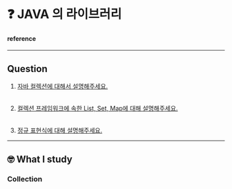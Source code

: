 # :question: JAVA 의 라이브러리

#### reference
<hr>

## Question
1. [자바 컬렉션에 대해서 설명해주세요.]()
<br><br>

2. [컬렉션 프레임워크에 속한 List, Set, Map에 대해 설명해주세요.]()
<br><br>

3. [정규 표현식에 대해 설명해주세요.]()

<hr>

## :nerd_face:	What I study
### Collection